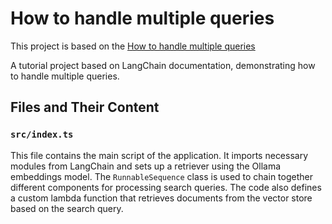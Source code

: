 # How to handle multiple queries

This project is based on the [How to handle multiple queries
](https://js.langchain.com/docs/how_to/query_multiple_queries/)

A tutorial project based on LangChain documentation, demonstrating how to handle multiple queries.

## Files and Their Content

### `src/index.ts`

This file contains the main script of the application. It imports necessary modules from LangChain and sets up a retriever using the Ollama embeddings model. The `RunnableSequence` class is used to chain together different components for processing search queries. The code also defines a custom lambda function that retrieves documents from the vector store based on the search query.
